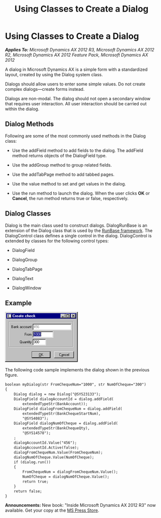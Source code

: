 ﻿---
title: Using Classes to Create a Dialog
TOCTitle: Using Classes to Create a Dialog
ms:assetid: deee29e9-26d6-4889-a93b-1f7b6c4ca29c
ms:mtpsurl: https://msdn.microsoft.com/en-us/library/Aa877843(v=AX.60)
ms:contentKeyID: 35252087
ms.date: 05/18/2015
mtps_version: v=AX.60
---

# Using Classes to Create a Dialog 


_**Applies To:** Microsoft Dynamics AX 2012 R3, Microsoft Dynamics AX 2012 R2, Microsoft Dynamics AX 2012 Feature Pack, Microsoft Dynamics AX 2012_

A dialog in Microsoft Dynamics AX is a simple form with a standardized layout, created by using the Dialog system class.

Dialogs should allow users to enter some simple values. Do not create complex dialogs—create forms instead.

Dialogs are non-modal. The dialog should not open a secondary window that requires user interaction. All user interaction should be carried out within the dialog.

## Dialog Methods

Following are some of the most commonly used methods in the Dialog class:

  - Use the addField method to add fields to the dialog. The addField method returns objects of the DialogField type.

  - Use the addGroup method to group related fields.

  - Use the addTabPage method to add tabbed pages.

  - Use the value method to set and get values in the dialog.

  - Use the run method to launch the dialog. When the user clicks **OK** or **Cancel**, the run method returns true or false, respectively.

## Dialog Classes

Dialog is the main class used to construct dialogs. DialogRunBase is an extension of the Dialog class that is used by the [RunBase framework](runbase-framework.md). The DialogControl class defines a single control in the dialog. DialogControl is extended by classes for the following control types:

  - DialogField

  - DialogGroup

  - DialogTabPage

  - DialogText

  - DialogWindow

## Example

![Example of a simple dialog](images/Aa877843.PATNDIAG(en-us,AX.60).gif "Example of a simple dialog")

The following code sample implements the dialog shown in the previous figure.

    boolean myDialog(str FromChequeNum="1000", str NumOfCheque="300")
    {
        Dialog dialog = new Dialog("@SYS23133");
        DialogField dialogAccountId = dialog.addField(
            extendedTypeStr(BankAccount));
        DialogField dialogFromChequeNum = dialog.addField(
            extendedTypeStr(BankChequeStartNum),
            "@SYS4083");
        DialogField dialogNumOfCheque = dialog.addField(
            extendedTypeStr(BankChequeQty),
            "@SYS14578");
        ;
        dialogAccountId.Value("456");
        dialogAccountId.Active(false);
        dialogFromChequeNum.Value(FromChequeNum);
        dialogNumOfCheque.Value(NumOfCheque);
        if (dialog.run())
        {
            FromChequeNum = dialogFromChequeNum.Value();
            NumOfCheque = dialogNumOfCheque.Value();
            return true;
        }
        return false;
    }

  
**Announcements:** New book: "Inside Microsoft Dynamics AX 2012 R3" now available. Get your copy at the [MS Press Store](https://www.microsoftpressstore.com/store/inside-microsoft-dynamics-ax-2012-r3-9780735685109).

